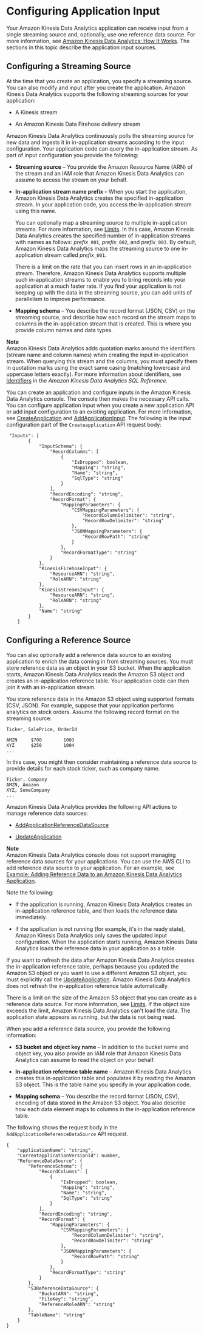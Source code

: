 # Configuring Application Input<a name="how-it-works-input"></a>

Your Amazon Kinesis Data Analytics application can receive input from a single streaming source and, optionally, use one reference data source\. For more information, see [Amazon Kinesis Data Analytics: How It Works](how-it-works.md)\. The sections in this topic describe the application input sources\.

## Configuring a Streaming Source<a name="source-streaming"></a>

At the time that you create an application, you specify a streaming source\. You can also modify and input after you create the application\. Amazon Kinesis Data Analytics supports the following streaming sources for your application:

+ A Kinesis stream 

+ An Amazon Kinesis Data Firehose delivery stream

Amazon Kinesis Data Analytics continuously polls the streaming source for new data and ingests it in in\-application streams according to the input configuration\. Your application code can query the in\-application stream\. As part of input configuration you provide the following:

+ **Streaming source** – You provide the Amazon Resource Name \(ARN\) of the stream and an IAM role that Amazon Kinesis Data Analytics can assume to access the stream on your behalf\. 

+ **In\-application stream name prefix** – When you start the application, Amazon Kinesis Data Analytics creates the specified in\-application stream\. In your application code, you access the in\-application stream using this name\. 

  You can optionally map a streaming source to multiple in\-application streams\. For more information, see [Limits](limits.md)\. In this case, Amazon Kinesis Data Analytics creates the specified number of in\-application streams with names as follows: *prefix*`_001`, *prefix*`_002`, and *prefix*`_003`\. By default, Amazon Kinesis Data Analytics maps the streaming source to one in\-application stream called *prefix*`_001`\.

  There is a limit on the rate that you can insert rows in an in\-application stream\. Therefore, Amazon Kinesis Data Analytics supports multiple such in\-application streams to enable you to bring records into your application at a much faster rate\. If you find your application is not keeping up with the data in the streaming source, you can add units of parallelism to improve performance\. 

+ **Mapping schema** – You describe the record format \(JSON, CSV\) on the streaming source, and describe how each record on the stream maps to columns in the in\-application stream that is created\. This is where you provide column names and data types\. 

**Note**  
Amazon Kinesis Data Analytics adds quotation marks around the identifiers \(stream name and column names\) when creating the input in\-application stream\. When querying this stream and the columns, you must specify them in quotation marks using the exact same casing \(matching lowercase and uppercase letters exactly\)\. For more information about identifiers, see [Identifiers](http://docs.aws.amazon.com/kinesisanalytics/latest/sqlref/sql-reference-identifiers.html) in the *Amazon Kinesis Data Analytics SQL Reference*\.

You can create an application and configure inputs in the Amazon Kinesis Data Analytics console\. The console then makes the necessary API calls\. You can configure application input when you create a new application API or add input configuration to an existing application\. For more information, see [CreateApplication](API_CreateApplication.md) and [AddApplicationInput](API_AddApplicationInput.md)\. The following is the input configuration part of the `Createapplication` API request body:

```
 "Inputs": [
        {
            "InputSchema": {
                "RecordColumns": [
                    {
                        "IsDropped": boolean,
                        "Mapping": "string",
                        "Name": "string",
                        "SqlType": "string"
                    }
                ],
                "RecordEncoding": "string",
                "RecordFormat": {
                    "MappingParameters": {
                        "CSVMappingParameters": {
                            "RecordColumnDelimiter": "string",
                            "RecordRowDelimiter": "string"
                        },
                        "JSONMappingParameters": {
                            "RecordRowPath": "string"
                        }
                    },
                    "RecordFormatType": "string"
                }
            },
            "KinesisFirehoseInput": {
                "ResourceARN": "string",
                "RoleARN": "string"
            },
            "KinesisStreamsInput": {
                "ResourceARN": "string",
                "RoleARN": "string"
            },
            "Name": "string"
        }
    ]
```

## Configuring a Reference Source<a name="source-reference"></a>

You can also optionally add a reference data source to an existing application to enrich the data coming in from streaming sources\. You must store reference data as an object in your S3 bucket\. When the application starts, Amazon Kinesis Data Analytics reads the Amazon S3 object and creates an in\-application reference table\. Your application code can then join it with an in\-application stream\. 

You store reference data in the Amazon S3 object using supported formats \(CSV, JSON\)\. For example, suppose that your application performs analytics on stock orders\. Assume the following record format on the streaming source:

```
Ticker, SalePrice, OrderId

AMZN     $700        1003
XYZ      $250        1004
...
```

In this case, you might then consider maintaining a reference data source to provide details for each stock ticker, such as company name\.

```
Ticker, Company
AMZN, Amazon
XYZ, SomeCompany
...
```

Amazon Kinesis Data Analytics provides the following API actions to manage reference data sources:

+  [AddApplicationReferenceDataSource](API_AddApplicationReferenceDataSource.md)

+ [UpdateApplication](API_UpdateApplication.md)

**Note**  
Amazon Kinesis Data Analytics console does not support managing reference data sources for your applications\. You can use the AWS CLI to add reference data source to your application\. For an example, see [Example: Adding Reference Data to an Amazon Kinesis Data Analytics Application](app-add-reference-data.md)\.

Note the following:

+ If the application is running, Amazon Kinesis Data Analytics creates an in\-application reference table, and then loads the reference data immediately\.

+ If the application is not running \(for example, it's in the ready state\), Amazon Kinesis Data Analytics only saves the updated input configuration\. When the application starts running, Amazon Kinesis Data Analytics loads the reference data in your application as a table\.

If you want to refresh the data after Amazon Kinesis Data Analytics creates the in\-application reference table, perhaps because you updated the Amazon S3 object or you want to use a different Amazon S3 object, you must explicitly call the [UpdateApplication](API_UpdateApplication.md)\. Amazon Kinesis Data Analytics does not refresh the in\-application reference table automatically\. 

There is a limit on the size of the Amazon S3 object that you can create as a reference data source\. For more information, see [Limits](limits.md)\. If the object size exceeds the limit, Amazon Kinesis Data Analytics can't load the data\. The application state appears as running, but the data is not being read\.

When you add a reference data source, you provide the following information: 

+ **S3 bucket and object key name** – In addition to the bucket name and object key, you also provide an IAM role that Amazon Kinesis Data Analytics can assume to read the object on your behalf\. 

+ **In\-application reference table name** – Amazon Kinesis Data Analytics creates this in\-application table and populates it by reading the Amazon S3 object\. This is the table name you specify in your application code\.

+ **Mapping schema** – You describe the record format \(JSON, CSV\), encoding of data stored in the Amazon S3 object\. You also describe how each data element maps to columns in the in\-application reference table\. 

The following shows the request body in the `AddApplicationReferenceDataSource` API request\.

```
{
    "applicationName": "string",
    "CurrentapplicationVersionId": number,
    "ReferenceDataSource": {
        "ReferenceSchema": {
            "RecordColumns": [
                {
                    "IsDropped": boolean,
                    "Mapping": "string",
                    "Name": "string",
                    "SqlType": "string"
                }
            ],
            "RecordEncoding": "string",
            "RecordFormat": {
                "MappingParameters": {
                    "CSVMappingParameters": {
                        "RecordColumnDelimiter": "string",
                        "RecordRowDelimiter": "string"
                    },
                    "JSONMappingParameters": {
                        "RecordRowPath": "string"
                    }
                },
                "RecordFormatType": "string"
            }
        },
        "S3ReferenceDataSource": {
            "BucketARN": "string",
            "FileKey": "string",
            "ReferenceRoleARN": "string"
        },
        "TableName": "string"
    }
}
```